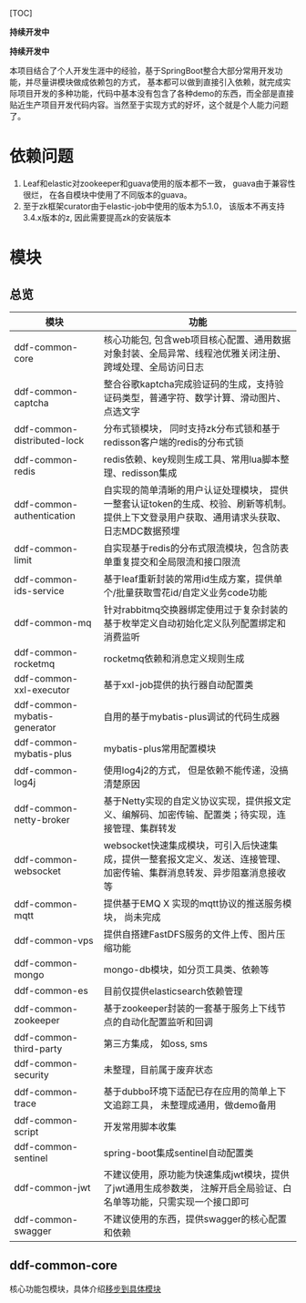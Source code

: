 [TOC]

**持续开发中**

**持续开发中**

本项目结合了个人开发生涯中的经验，基于SpringBoot整合大部分常用开发功能，并尽量讲模块做成依赖包的方式， 基本都可以做到直接引入依赖，就完成实际项目开发的多种功能，代码中基本没有包含了各种demo的东西，而全部是直接贴近生产项目开发代码内容。当然至于实现方式的好坏，这个就是个人能力问题了。

# 依赖问题
1. Leaf和elastic对zookeeper和guava使用的版本都不一致， guava由于兼容性很烂， 在各自模块中使用了不同版本的guava。
2. 至于zk框架curator由于elastic-job中使用的版本为5.1.0， 该版本不再支持3.4.x版本的z, 因此需要提高zk的安装版本

# 模块

## 总览

| 模块                           | 功能                                                                        |
|------------------------------|---------------------------------------------------------------------------|
| ddf-common-core              | 核心功能包, 包含web项目核心配置、通用数据对象封装、全局异常、线程池优雅关闭注册、跨域处理、全局访问日志                    |
| ddf-common-captcha           | 整合谷歌kaptcha完成验证码的生成，支持验证码类型，普通字符、数学计算、滑动图片、点选文字                           |
| ddf-common-distributed-lock  | 分布式锁模块， 同时支持zk分布式锁和基于redisson客户端的redis的分布式锁                               |
| ddf-common-redis             | redis依赖、key规则生成工具、常用lua脚本整理、redisson集成                                    |
| ddf-common-authentication    | 自实现的简单清晰的用户认证处理模块， 提供一整套认证token的生成、校验、刷新等机制。提供上下文登录用户获取、通用请求头获取、日志MDC数据预埋 |
| ddf-common-limit             | 自实现基于redis的分布式限流模块，包含防表单重复提交和全局限流和接口限流                                    |
| ddf-common-ids-service       | 基于leaf重新封装的常用id生成方案，提供单个/批量获取雪花id/自定义业务code功能                             |
| ddf-common-mq                | 针对rabbitmq交换器绑定使用过于复杂封装的基于枚举定义自动初始化定义队列配置绑定和消费监听                          |
| ddf-common-rocketmq          | rocketmq依赖和消息定义规则生成                                                       |
| ddf-common-xxl-executor      | 基于xxl-job提供的执行器自动配置类                                                      |
| ddf-common-mybatis-generator | 自用的基于mybatis-plus调试的代码生成器                                                 |
| ddf-common-mybatis-plus      | mybatis-plus常用配置模块                                                        |
| ddf-common-log4j             | 使用log4j2的方式， 但是依赖不能传递，没搞清楚原因                                              |
| ddf-common-netty-broker      | 基于Netty实现的自定义协议实现，提供报文定义、编解码、加密传输、配置类；待实现，连接管理、集群转发                       |
| ddf-common-websocket         | websocket快速集成模块，可引入后快速集成，提供一整套报文定义、发送、连接管理、加密传输、集群消息转发、异步阻塞消息接收等          |
| ddf-common-mqtt              | 提供基于EMQ X 实现的mqtt协议的推送服务模块， 尚未完成                                          |
| ddf-common-vps               | 提供自搭建FastDFS服务的文件上传、图片压缩功能                                                |
| ddf-common-mongo             | mongo-db模块，如分页工具类、依赖等                                                     |
| ddf-common-es                | 目前仅提供elasticsearch依赖管理                                                    |
| ddf-common-zookeeper         | 基于zookeeper封装的一套基于服务上下线节点的自动化配置监听和回调                                      |
| ddf-common-third-party       | 第三方集成， 如oss, sms                                                          |
| ddf-common-security          | 未整理，目前属于废弃状态                                                              |
| ddf-common-trace             | 基于dubbo环境下适配已存在应用的简单上下文追踪工具， 未整理成通用，做demo备用                               |
| ddf-common-script            | 开发常用脚本收集                                                                  |
| ddf-common-sentinel          | spring-boot集成sentinel自动配置类                                                |
| ddf-common-jwt               | 不建议使用，原功能为快速集成jwt模块，提供了jwt通用生成参数类， 注解开启全局验证、白名单等功能，只需实现一个接口即可             |
| ddf-common-swagger           | 不建议使用的东西，提供swagger的核心配置和依赖                                                |

## ddf-common-core
核心功能包模块，具体介绍[移步到具体模块](https://github.com/dongfangding/ddf-common/tree/dev/ddf-common-core)

